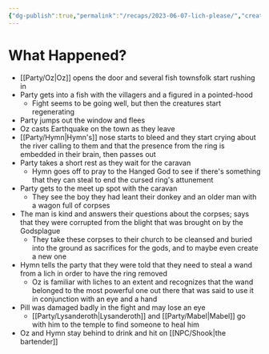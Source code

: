 ```yaml
---
{"dg-publish":true,"permalink":"/recaps/2023-06-07-lich-please/","created":"","updated":""}
---
```


# What Happened? 
 - [[Party/Oz\|Oz]] opens the door and several fish townsfolk start rushing in
 - Party gets into a fish with the villagers and a figured in a pointed-hood
	 - Fight seems to be going well, but then the creatures start regenerating 
- Party jumps out the window and flees 
- Oz casts Earthquake on the town as they leave 
- [[Party/Hymn\|Hymn's]] nose starts to bleed and they start crying about the river calling to them and that the presence from the ring is embedded in their brain, then passes out 
- Party takes a short rest as they wait for the caravan 
	- Hymn goes off to pray to the Hanged God to see if there's something that they can steal to end the cursed ring's attunement
- Party gets to the meet up spot with the caravan
	- They see the boy they had leant their donkey and an older man with a wagon full of corpses
- The man is kind and answers their questions about the  corpses; says that they were corrupted from the blight that was brought on by the Godsplague 
	- They take these corpses to their church to be cleansed and buried into the ground as sacrifices for the gods, and to maybe even create a new one
- Hymn tells the party that they were told that they need to steal a wand from a lich in order to have the ring removed
	- Oz is familiar with liches to an extent and recognizes that the wand belonged to the most powerful one out there that was said to use it in conjunction with an eye and a hand 
- Pill was damaged badly in the fight and may lose an eye 
	- [[Party/Lysanderoth\|Lysanderoth]]  and [[Party/Mabel\|Mabel]] go with him to the temple to find someone to heal him
- Oz and Hymn stay behind to drink and hit on [[NPC/Shook\|the bartender]] 